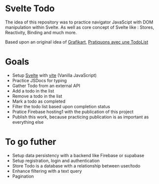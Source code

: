 # Svelte Todo

The idea of this repository was to practice navigator JavaScipt with DOM manipulation within Svelte. As well as core concept of Svelte like : Stores, Reactivity, Binding and much more.

Based upon an original idea of [Grafikart](https://grafikart.fr/), [Pratiquons avec une TodoList](https://grafikart.fr/tutoriels/javascript-todolist-2074#autoplay)

# Goals

- Setup [Svelte](https://svelte.dev) with [vite](https://vitejs.dev) (Vanilla JavaScript)
- Practice JSDocs for typing
- Gather Todo from an external API
- Add a todo in the list
- Remove a todo in the list
- Mark a todo as completed
- Filter the todo list based upon completion status
- Pratice Firebase hosting1 with the publication of this project
- Publish this work, because practicing publication is as important as everything else

# To go futher

- Setup data persistency with a backend like Firebase or supabase
- Setup registration, login and authentication
- Store Todo is a database with a relationship between user/todo
- Enhance filtering with a text query
- Pagination
